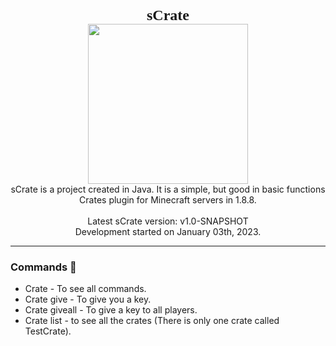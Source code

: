 <p align="center">
    <span style="font-family:Montserrat;font-size: 24px"><b>sCrate</b></span>
    <br>
    <img width="256px" height="256px" src="https://static.vecteezy.com/system/resources/previews/008/489/966/original/retro-red-rose-icon-png.png"logo">
    <br>
    sCrate is a project created in Java. 
    It is a simple, but good in basic functions Crates plugin for Minecraft servers in 1.8.8.
    <br><br>
    Latest sCrate version: v1.0-SNAPSHOT
    <br>
    Development started on January 03th, 2023.
</p>

---

### Commands 📄

- Crate - To see all commands.
- Crate give - To give you a key.
- Crate giveall - To give a key to all players.
- Crate list - to see all the crates (There is only one crate called TestCrate).
